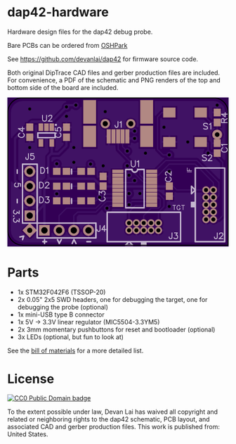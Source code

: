 # dap42-hardware
Hardware design files for the dap42 debug probe.

Bare PCBs can be ordered from [OSHPark](https://oshpark.com/shared_projects/DoRvlUH0)

See https://github.com/devanlai/dap42 for firmware source code.

Both original DipTrace CAD files and gerber production files are included. For convenience, a PDF of the schematic and PNG renders of the top and bottom side of the board are included.

![Top-side render](render-top-v2.png)

# Parts
* 1x STM32F042F6 (TSSOP-20)
* 2x 0.05" 2x5 SWD headers, one for debugging the target, one for debugging the probe (optional)
* 1x mini-USB type B connector
* 1x 5V -> 3.3V linear regulator (MIC5504-3.3YM5)
* 2x 3mm momentary pushbuttons for reset and bootloader (optional)
* 3x LEDs (optional, but fun to look at)

See the [bill of materials](BOM.md) for a more detailed list.

# License
[![CC0 Public Domain badge](https://licensebuttons.net/p/zero/1.0/88x31.png)](http://creativecommons.org/publicdomain/zero/1.0/)

To the extent possible under law, Devan Lai has waived all copyright and related or neighboring rights to the dap42 schematic, PCB layout, and associated CAD and gerber production files. This work is published from: United States.
